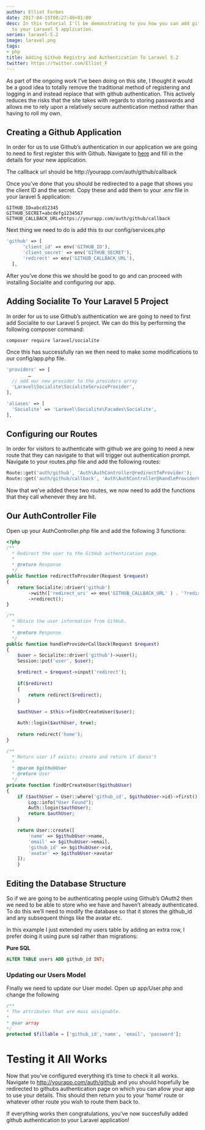 ```yaml
---
author: Elliot Forbes
date: 2017-04-15T08:27:49+01:00
desc: In this tutorial I'll be demonstrating to you how you can add github authentication
  to your Laravel 5 application.
series: laravel-5.2
image: laravel.png
tags:
- php
title: Adding Github Registry and Authentication To Laravel 5.2
twitter: https://twitter.com/Elliot_F
---
```


<p>As part of the ongoing work I’ve been doing on this site, I thought it would be a good idea to totally remove the traditional method of registering and logging in and instead replace that with github authentication. This actively reduces the risks that the site takes with regards to storing passwords and allows me to rely upon a relatively secure authentication method rather than having to roll my own.</p>

<h2>Creating a Github Application</h2>

<p>In order for us to use Github’s authentication in our application we are going to need to first register this with Github. Navigate to <a href=”https://github.com/settings/applications/new”>here</a> and fill in the details for your new application. </p>

<p>The callback url should be http://yourapp.com/auth/github/callback </p>

<p>Once you’ve done that you should be redirected to a page that shows you the client ID and the secret. Copy these and add them to your .env file in your laravel 5 application: </p>

```t
GITHUB_ID=abcd12345
GITHUB_SECRET=abcdefg1234567
GITHUB_CALLBACK_URL=https://yourapp.com/auth/github/callback
```

<p>Next thing we need to do is add this to our config/services.php</p>

```php
'github' => [
      'client_id' => env('GITHUB_ID'),
      'client_secret' => env('GITHUB_SECRET'),
      'redirect' => env('GITHUB_CALLBACK_URL'),  
  ],
```

<p>After you’ve done this we should be good to go and can proceed with installing Socialite and configuring our app.</p>

<h2>Adding Socialite To Your Laravel 5 Project</h2>

<p>In order for us to use Github’s authentication we are going to need to first add Socialite to our Laravel 5 project. We can do this by performing the following composer command:</p>

```bash
composer require laravel/socialite
```

Once this has successfully ran we then need to make some modifications to our config/app.php file. 

```php
'providers' => [
		…
  // add our new provider to the providers array 
  'Laravel\Socialite\SocialiteServiceProvider',
],
```

```php
'aliases' => [
  'Socialite' => 'Laravel\Socialite\Facades\Socialite',
],
```

<h2>Configuring our Routes</h2>

<p>In order for visitors to authenticate with github we are going to need a new route that they can navigate to that will trigger out authentication prompt. Navigate to your routes.php file and add the following routes: </p>

```php
Route::get('auth/github', 'Auth\AuthController@redirectToProvider');
Route::get('auth/github/callback', 'Auth\AuthController@handleProviderCallback');
```

<p>Now that we’ve added these two routes, we now need to add the functions that they call whenever they are hit.</p>

<h2>Our AuthController File</h2>

<p>Open up your AuthController.php file and add the following 3 functions: </p>

```php
<?php    
/**
  * Redirect the user to the GitHub authentication page.
  *
  * @return Response
  */
public function redirectToProvider(Request $request)
{
    return Socialite::driver('github')
        ->with(['redirect_uri' => env('GITHUB_CALLBACK_URL' ) . '?redirect=' . $request->input('redirect')])
        ->redirect();
}

/**
  * Obtain the user information from GitHub.
  *
  * @return Response
  */
public function handleProviderCallback(Request $request)
{
    $user = Socialite::driver('github')->user();
    Session::put('user', $user);

    $redirect = $request->input('redirect');
    
    if($redirect)
    {
        return redirect($redirect);
    }
    
    $authUser = $this->findOrCreateUser($user);

    Auth::login($authUser, true);
            
    return redirect('home');
}

/**
  * Return user if exists; create and return if doesn't
  *
  * @param $githubUser
  * @return User
  */
private function findOrCreateUser($githubUser)
{
    if ($authUser = User::where('github_id', $githubUser->id)->first()) {
        Log::info("User Found");
        Auth::login($authUser);
        return $authUser;
    }

    return User::create([
        'name' => $githubUser->name,
        'email' => $githubUser->email,
        'github_id' => $githubUser->id,
        'avatar' => $githubUser->avatar
    ]);
    }
```

<h2>Editing the Database Structure</h2>

<p>So if we are going to be authenticating people using Github’s OAuth2 then we need to be able to store who we have and haven’t already authenticated. To do this we’ll need to modify the database so that it stores the github_id and any subsequent things like the avatar etc. </p>

<p>In this example I just extended my users table by adding an extra row, I prefer doing it using pure sql rather than migrations:</p>

<b>Pure SQL</b>

```sql
ALTER TABLE users ADD github_id INT;
```

<h3>Updating our Users Model</h2>

<p>Finally we need to update our User model. Open up app/User.php and change the following</p>

```php
/**
* The attributes that are mass assignable.
*
* @var array
*/
protected $fillable = ['github_id','name', 'email', 'password'];
```

# Testing it All Works

Now that you’ve configured everything it’s time to check it all works. Navigate to http://yourapp.com/auth/github and you should hopefully be redirected to githubs authentication page on which you can allow your app to use your details. This should then return you to your ‘home’ route or whatever other route you wish to route them back to.

If everything works then congratulations, you’ve now succesfully added github authentication to your Laravel application! 
